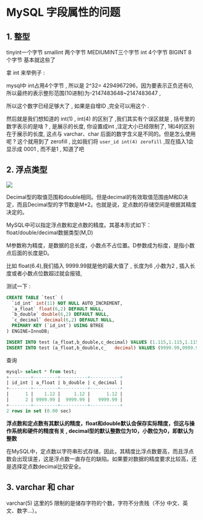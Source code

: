 # MySQL 字段属性的问题

## 1. 整型

tinyint一个字节   smallint  两个字节   MEDIUMINT三个字节  int 4个字节   BIGINT 8个字节 基本就这些了

拿 int 来举例子 : 

mysql中 int占用4个字节 , 所以是 2^32= 4294967296，因为要表示正负还有0,所以最终的表示整形范围(10进制)为-2147483648~2147483647 , 

所以这个数字已经足够大了 , 如果是自增ID ,完全可以用这个 .

然后就是我们想知道的 int(1) , int(4) 的区别了 ,我们其实有个误区就是 , 括号里的数字表示的是啥 ? , 是展示的长度,  你设置成int ,注定大小已经限制了, 1和4的区别 在于展示的长度, 这点与 varchar、char 后面的数字含义是不同的。但是怎么使用呢 ?  这个就用到了 zerofill , 比如我们将 `user_id int(4) zerofill` ,现在插入1会显示成 0001 , 而不是1 , 知道了吧 

## 2. 浮点类型

![](https://tyut.oss-accelerate.aliyuncs.com/image/2019-12-20/a3bd35cf-2f5e-4b45-a527-66ccb83c7217.jpg?x-oss-process=style/template01)



Decimal型的取值范围和double相同。但是decimal的有效取值范围由M和D决定，而且Decimal型的字节数是M+2。也就是说，定点数的存储空间是根据其精度决定的。

MySQL中可以指定浮点数和定点数的精度。其基本形式如下：float/double/decimal数据类型(M,D) 

M参数称为精度，是数据的总长度，小数点不占位置。D参数成为标度，是指小数点后面的长度是D。

比如 float(6.4),我们插入 9999.99就是他的最大值了 , 长度为6 ,小数为2 ,  插入长度或者小数点位数超过就会报错, 

测试一下 : 

```sql
CREATE TABLE `test` (
  `id_int` int(11) NOT NULL AUTO_INCREMENT,
  `a_float` float(6,2) DEFAULT NULL,
  `b_double` double(6,2) DEFAULT NULL,
  `c_decimal` decimal(6,2) DEFAULT NULL,
  PRIMARY KEY (`id_int`) USING BTREE
) ENGINE=InnoDB;
```

```sql
INSERT INTO test (a_float,b_double,c_decimal) VALUES (1.115,1.115,1.115);
INSERT INTO test (a_float,b_double,c_   decimal) VALUES (9999.99,9999.99,9999.99);
```

查询

```sql
mysql> select * from test;
+--------+---------+----------+-----------+
| id_int | a_float | b_double | c_decimal |
+--------+---------+----------+-----------+
|      1 |    1.12 |     1.12 |      1.12 |
|      2 | 9999.99 |  9999.99 |   9999.99 |
+--------+---------+----------+-----------+
2 rows in set (0.00 sec)
```



**浮点数和定点数有其默认的精度，float和double默认会保存实际精度，但这与操作系统和硬件的精度有关 , decimal型的默认整数位为10，小数位为0，即默认为整数**



在MySQL中，定点数以字符串形式存储，因此，其精度比浮点数要高，而且浮点数会出现误差，这是浮点数一直存在的缺陷。如果要对数据的精度要求比较高，还是选择定点数decimal比较安全。

## 3. varchar 和 char

varchar(5)  这里的5 限制的是储存字符的个数，字符不分贵贱（不分 中文、英文、数字...）。


